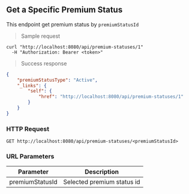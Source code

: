 ## Get a Specific Premium Status

This endpoint get premium status by <code>premiumStatusId</code>

> Sample request

```shell
curl "http://localhost:8080/api/premium-statuses/1"
  -H "Authorization: Bearer <token>"
```

> Success response

```json
{
    "premiumStatusType": "Active",
    "_links": {
        "self": {
            "href": "http://localhost:8080/api/premium-statuses/1"
        }
    }
}
```

### HTTP Request

`GET http://localhost:8080/api/premium-statuses/<premiumStatusId>`

### URL Parameters

Parameter | Description
--------- | -----------
premiumStatusId | Selected premium status id
